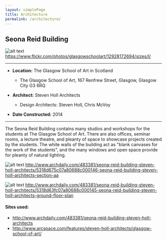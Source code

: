 ```yaml
---
layout: simplePage
title: Architecture
permalink: /architecture/
---
```


## Seona Reid Building

![alt text](https://github.com/mattruston/mattruston.github.io/blob/master/images/Seona-Reid-Building.jpg?raw=true)
<https://www.flickr.com/photos/glasgowschoolart/12928172694/sizes/l/>

___

- **Location:** The Glasgow School of Art in Scotland
  * The Glasgow School of Art, 167 Renfrew Street, Glasgow, Glasgow City G3 6RQ

- **Architect:** Steven Holl Architects
  * Design Architects: Steven Holl, Chris McVoy

- **Date Constructed:** 2014

___

The Seona Reid Building contains many studios and workshops for the students at The Glasgow School of Art. There are also offices, seminar rooms, a lecture theatre, and pleanty of space to showcase projects created by the students. The white walls of the building act as "blank canvases for the work of the students", and the many windows and open space provide for pleanty of natural lighting.

![alt text](https://github.com/mattruston/mattruston.github.io/blob/master/images/Section_AA.jpg?raw=true)
<http://www.archdaily.com/483381/seona-reid-building-steven-holl-architects/5318d675c07a80688c000146-seona-reid-building-steven-holl-architects-section-aa>

![alt text](https://github.com/mattruston/mattruston.github.io/blob/master/images/Ground_Floor_Plan.jpg?raw=true)
<http://www.archdaily.com/483381/seona-reid-building-steven-holl-architects/5318d63fc07a80688c000145-seona-reid-building-steven-holl-architects-ground-floor-plan>



#### Sites used: ####

- http://www.archdaily.com/483381/seona-reid-building-steven-holl-architects
- http://www.arcspace.com/features/steven-holl-architects/glasgow-school-of-art/